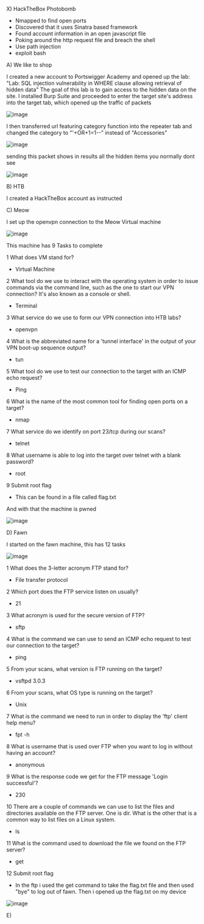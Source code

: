 
X) HackTheBox Photobomb

- Nmapped to find open ports
- Discovered that it uses Sinatra based framework
- Found account information in an open javascript file
- Poking around the http request file and breach the shell
- Use path injection 
- exploit bash

A) We like to shop

I created a new account to  Portswigger Academy and opened up the lab: "Lab: SQL injection vulnerability in WHERE clause allowing retrieval of hidden data"
The goal of this lab is to gain access to the hidden data on the site.
I installed Burp Suite and proceeded to enter the target site's address into the target tab, which opened up the traffic of packets

![image](https://github.com/JoonasDemo/Tunkeutumistestaus/blob/main/Burp1.jpg)

I then transferred url featuring category function into the repeater tab and changed the category to "'+OR+1=1--" instead of "Accessories"

![image](https://github.com/JoonasDemo/Tunkeutumistestaus/blob/main/Burp2.jpg)

sending this packet shows in results all the hidden items you normally dont see


![image](https://github.com/JoonasDemo/Tunkeutumistestaus/blob/main/Burp3.jpg)

B) HTB

I created a HackTheBox account as instructed

C) Meow

I set up the openvpn connection to the Meow Virtual machine

![image](https://github.com/JoonasDemo/Tunkeutumistestaus/blob/main/HTB0.jpg)

This machine has 9 Tasks to complete

1 What does VM stand for?
- Virtual Machine

2 What tool do we use to interact with the operating system in order to issue commands via the command line, such as the one to start our VPN connection? It's also known as a console or shell. 
- Terminal

3 What service do we use to form our VPN connection into HTB labs? 
- openvpn

4 What is the abbreviated name for a 'tunnel interface' in the output of your VPN boot-up sequence output? 
- tun

5 What tool do we use to test our connection to the target with an ICMP echo request? 
- Ping

6 What is the name of the most common tool for finding open ports on a target? 
- nmap

7 What service do we identify on port 23/tcp during our scans? 
- telnet

8 What username is able to log into the target over telnet with a blank password? 
- root

9 Submit root flag 
- This can be found in a file called flag.txt

And with that the machine is pwned

![image](https://github.com/JoonasDemo/Tunkeutumistestaus/blob/main/HTB1.jpg)


D) Fawn

I started on the fawn machine, this has 12 tasks

![image](https://github.com/JoonasDemo/Tunkeutumistestaus/blob/main/HTB2.jpg)

1 What does the 3-letter acronym FTP stand for? 
- File transfer protocol

2 Which port does the FTP service listen on usually? 
- 21

3  What acronym is used for the secure version of FTP? 
- sftp

4 What is the command we can use to send an ICMP echo request to test our connection to the target? 
- ping

5 From your scans, what version is FTP running on the target? 
- vsftpd 3.0.3

6 From your scans, what OS type is running on the target? 
- Unix

7 What is the command we need to run in order to display the 'ftp' client help menu? 
- fpt -h

8 What is username that is used over FTP when you want to log in without having an account? 
- anonymous

9 What is the response code we get for the FTP message 'Login successful'? 
- 230

10 There are a couple of commands we can use to list the files and directories available on the FTP server. One is dir. What is the other that is a common way to list files on a Linux system. 
- ls

11  What is the command used to download the file we found on the FTP server? 
- get

12 Submit root flag 
- In the ftp i used the get command to take the flag.txt file and then used "bye" to log out of fawn. Then i opened up the flag.txt on my device

![image](https://github.com/JoonasDemo/Tunkeutumistestaus/blob/main/HTB3.jpg)


E)
